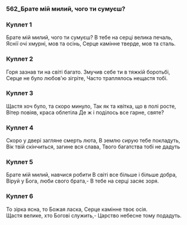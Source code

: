 ### 562_Брате мій милий, чого ти сумуєш?
### Куплет 1
Брате мій милий, чого ти сумуєш? В тебе на серці велика печаль, <br/>Яснії очі хмурні, мов та осінь, Серце камінне тверде, мов та сталь.
### Куплет 2
Горя зазнав ти на світі багато. Змучив себе ти в тяжкій боротьбі,<br/>Серце не було любов'ю зігріте, Часто траплялось нещастя тобі.
### Куплет 3
Щастя хоч було, та скоро минуло, Так як та квітка, що в полі росте, <br/>Вітер повіяв, краса облетіла Де ж і поділось все гарне, святе?
### Куплет 4
Скоро у двері загляне смерть люта, В землю сирую тебе покладуть, <br/>Вік твій скінчиться, загине вся слава, Твого багатства тобі не дадуть
### Куплет 5
Брате мій милий, навчися робити В світі все більше і більше добра,<br/>Віруй у Бога, люби свого брата,- В тебе на серці засяє зоря.
### Куплет 6
То зірка ясна, то Божая ласка, Серце камінне твоє осія. <br/>Щастя велике, хто Богові служить,- Царство небесне тому подадуть.
